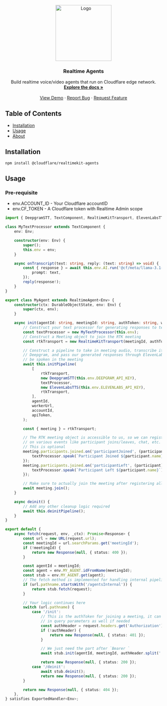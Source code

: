 <!-- PROJECT LOGO -->
<p align="center">
  <a href="https://cloudflare.com">
    <img src="https://cf-assets.www.cloudflare.com/slt3lc6tev37/6EYsdkdfBcHtgPmgp3YtkD/0b203affd2053988264b9253b13de6b3/logo-thumbnail.png" alt="Logo" width="180">
  </a>
  <h3 align="center">Realtime Agents</h3>

  <p align="center">
    Build realtime voice/video agents that run on Cloudflare edge network.
    <br />
    <a href="https://develoeprs.cloudflare.com"><strong>Explore the docs »</strong></a>
    <br />
    <br />
    <a href="https://demo.realtime.cloudflare.com">View Demo</a>
    ·
    <a href="https://community.cloudflare.com/">Report Bug</a>
    ·
    <a href="https://community.cloudflare.com/">Request Feature</a>
  </p>
</p>

<!-- TABLE OF CONTENTS -->

## Table of Contents

- [Installation](#installation)
- [Usage](#usage)
- [About](#about)

<!-- INSTALLATION -->

## Installation

```sh
npm install @cloudflare/realtimekit-agents
```

<!-- USAGE EXAMPLES -->

## Usage

### Pre-requisite

- env.ACCOUNT_ID - Your Cloudflare accountID
- env.CF_TOKEN - A Cloudflare token with Realtime Admin scope

```ts
import { DeepgramSTT, TextComponent, RealtimeKitTransport, ElevenLabsTTS, RealtimeAgent } from '@cloudflare/realtime-agents';

class MyTextProcessor extends TextComponent {
	env: Env;

	constructor(env: Env) {
		super();
		this.env = env;
	}

	async onTranscript(text: string, reply: (text: string) => void) {
		const { response } = await this.env.AI.run('@cf/meta/llama-3.1-8b-instruct', {
			prompt: text,
		});
		reply(response!);
	}
}

export class MyAgent extends RealtimeAgent<Env> {
	constructor(ctx: DurableObjectState, env: Env) {
		super(ctx, env);
	}

	async init(agentId: string, meetingId: string, authToken: string, workerUrl: string, accountId: string, apiToken: string) {
		// Construct your text processor for generating responses to text
		const textProcessor = new MyTextProcessor(this.env);
		// Construct a Meeting object to join the RTK meeting
		const rtkTransport = new RealtimeKitTransport(meetingId, authToken);

		// Construct a pipeline to take in meeting audio, transcribe it using
		// Deepgram, and pass our generated responses through ElevenLabs to
		// be spoken in the meeting
		await this.initPipeline(
			[
				rtkTransport,
				new DeepgramSTT(this.env.DEEPGRAM_API_KEY),
				textProcessor,
				new ElevenLabsTTS(this.env.ELEVENLABS_API_KEY),
				rtkTransport,
			],
			agentId,
			workerUrl,
			accountId,
			apiToken,
		);

		const { meeting } = rtkTransport;

		// The RTK meeting object is accessible to us, so we can register handlers
		// on various events like participant joins/leaves, chat, etc.
		// This is optional
		meeting.participants.joined.on('participantJoined', (participant) => {
			textProcessor.speak(`Participant Joined ${participant.name}`);
		});
		meeting.participants.joined.on('participantLeft', (participant) => {
			textProcessor.speak(`Participant Left ${participant.name}`);
		});

		// Make sure to actually join the meeting after registering all handlers
		await meeting.join();
	}

	async deinit() {
		// Add any other cleanup logic required
		await this.deinitPipeline();
	}
}

export default {
	async fetch(request, env, _ctx): Promise<Response> {
		const url = new URL(request.url);
		const meetingId = url.searchParams.get('meetingId');
		if (!meetingId) {
			return new Response(null, { status: 400 });
		}

		const agentId = meetingId;
		const agent = env.MY_AGENT.idFromName(meetingId);
		const stub = env.MY_AGENT.get(agent);
		// The fetch method is implemented for handling internal pipeline logic
		if (url.pathname.startsWith('/agentsInternal')) {
			return stub.fetch(request);
		}

		// Your logic continues here
		switch (url.pathname) {
			case '/init':
				// This is the authToken for joining a meeting, it can be passed
				// in query parameters as well if needed
				const authHeader = request.headers.get('Authorization');
				if (!authHeader) {
					return new Response(null, { status: 401 });
				}

				// We just need the part after `Bearer `
				await stub.init(agentId, meetingId, authHeader.split(' ')[1], url.host, env.ACCOUNT_ID, env.CF_TOKEN);

				return new Response(null, { status: 200 });
			case '/deinit':
				await stub.deinit();
				return new Response(null, { status: 200 });
		}

		return new Response(null, { status: 404 });
	},
} satisfies ExportedHandler<Env>;
```
